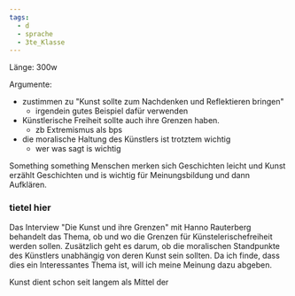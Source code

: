 ```yaml
---
tags:
  - d
  - sprache
  - 3te_Klasse
---
```

Länge: 300w

Argumente:
- zustimmen zu "Kunst sollte zum Nachdenken und Reflektieren bringen"
	- irgendein gutes Beispiel dafür verwenden
- Künstlerische Freiheit sollte auch ihre Grenzen haben. 
	- zb Extremismus als bps
- die moralische Haltung des Künstlers ist trotztem wichtig
	- wer was sagt is wichtig

Something something Menschen merken sich Geschichten leicht und Kunst erzählt Geschichten und is wichtig für Meinungsbildung und dann Aufklären.

### tietel hier

Das Interview "Die Kunst und ihre Grenzen" mit Hanno Rauterberg behandelt das Thema, ob und wo die Grenzen für Künstelerischefreiheit werden sollen. Zusätzlich geht es darum, ob die moralischen Standpunkte des Künstlers unabhängig von deren Kunst sein sollten. Da ich finde, dass dies ein Interessantes Thema ist, will ich meine Meinung dazu abgeben. 

Kunst dient schon seit langem als Mittel der 